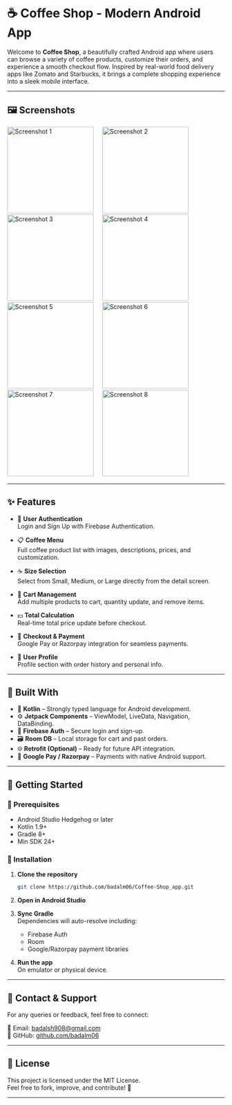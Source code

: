 # ☕ Coffee Shop - Modern Android App 

Welcome to **Coffee Shop**, a beautifully crafted Android app where users can browse a variety of coffee products, customize their orders, and experience a smooth checkout flow. Inspired by real-world food delivery apps like Zomato and Starbucks, it brings a complete shopping experience into a sleek mobile interface.


---

## 🖼️ Screenshots

<img width="200" alt="Screenshot 1" src="https://github.com/user-attachments/assets/e1393fd6-0bef-4999-9ee4-37301c1f6382" /> &nbsp;&nbsp;&nbsp;
<img width="200" alt="Screenshot 2" src="https://github.com/user-attachments/assets/04844f98-41f6-42d5-a9da-3805b271e4f3" /> &nbsp;&nbsp;&nbsp;
<img width="200" alt="Screenshot 3" src="https://github.com/user-attachments/assets/4241001d-30b2-4db8-8a2b-cc01e3ef962e" /> &nbsp;&nbsp;&nbsp;
<img width="200" alt="Screenshot 4" src="https://github.com/user-attachments/assets/241f6802-6f33-45a4-b03f-259123a028cc" /> &nbsp;&nbsp;&nbsp;
<img width="200" alt="Screenshot 5" src="https://github.com/user-attachments/assets/b0c5ec2c-28a6-4850-941c-b0a81651f873" /> &nbsp;&nbsp;&nbsp;
<img width="200" alt="Screenshot 6" src="https://github.com/user-attachments/assets/7c8e5959-5fad-4bb9-8955-dc280e8006a2" /> &nbsp;&nbsp;&nbsp;
<img width="200" alt="Screenshot 7" src="https://github.com/user-attachments/assets/2e451c1c-385f-425f-a0e5-2e894cf4ccc7" /> &nbsp;&nbsp;&nbsp;
<img width="200" alt="Screenshot 8" src="https://github.com/user-attachments/assets/8faa29e9-a973-4ea9-9b20-363d6a40d2e5" />

---

## ✨ Features

- 🔐 **User Authentication**  
  Login and Sign Up with Firebase Authentication.

- 📋 **Coffee Menu**  
  Full coffee product list with images, descriptions, prices, and customization.

- ☕ **Size Selection**  
  Select from Small, Medium, or Large directly from the detail screen.

- 🛒 **Cart Management**  
  Add multiple products to cart, quantity update, and remove items.

- 💵 **Total Calculation**  
  Real-time total price update before checkout.

- 🧾 **Checkout & Payment**  
  Google Pay or Razorpay integration for seamless payments.

- 👤 **User Profile**  
  Profile section with order history and personal info.

---

## 🧱 Built With

- 🧩 **Kotlin** – Strongly typed language for Android development.
- ⚙️ **Jetpack Components** – ViewModel, LiveData, Navigation, DataBinding.
- 🔐 **Firebase Auth** – Secure login and sign-up.
- 🗃️ **Room DB** – Local storage for cart and past orders.
- 🌐 **Retrofit (Optional)** – Ready for future API integration.
- 💸 **Google Pay / Razorpay** – Payments with native Android support.

---

## 🚀 Getting Started

### 🧰 Prerequisites

- Android Studio Hedgehog or later  
- Kotlin 1.9+  
- Gradle 8+  
- Min SDK 24+

### 🔧 Installation

1. **Clone the repository**
    ```bash
    git clone https://github.com/badalm06/Coffee-Shop_app.git
    ```

2. **Open in Android Studio**

3. **Sync Gradle**  
   Dependencies will auto-resolve including:
   - Firebase Auth
   - Room
   - Google/Razorpay payment libraries

4. **Run the app**  
   On emulator or physical device.

---

## 💬 Contact & Support

For any queries or feedback, feel free to connect:

📧 Email: [badalsh908@gmail.com](mailto:badalsh908@gmail.com)  
🐙 GitHub: [github.com/badalm06](https://github.com/badalm06)

---

## 🪪 License

This project is licensed under the MIT License.  
Feel free to fork, improve, and contribute! 🤝

---

